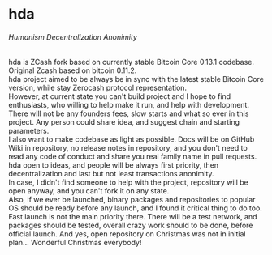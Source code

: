 hda 
================
###### Humanism Decentralization Anonimity
hda is ZCash fork based on currently stable Bitcoin Core 0.13.1 codebase. Original Zcash based on bitcoin 0.11.2.  
hda project aimed to be always be in sync with the latest stable Bitcoin Core version, while stay Zerocash protocol representation.  
However, at current state you can't build project and I hope to find enthusiasts, who willing to help make it run, and help with development.
There will not be any founders fees, slow starts and what so ever in this project. Any person could share idea, and suggest chain and starting parameters.  
I also want to make codebase as light as possible. Docs will be on GitHub Wiki in repository, no release notes in repository, and you don't need to read any code of conduct and share you real family name in pull requests.  
hda open to ideas, and people will be always first priority, then decentralization and last but not least transactions anonimity.  
In case, I didn't find someone to help with the project, repository will be open anyway, and you can't fork it on any state.  
Also, if we ever be launched, binary packages and repositories to popular OS should be ready before any launch, and I found it critical thing to do too.  
Fast launch is not the main priority there. There will be a test network, and packages should be tested, overall crazy work should to be done, before official launch. 
And yes, open repository on Christmas was not in initial plan... Wonderful Christmas everybody!

